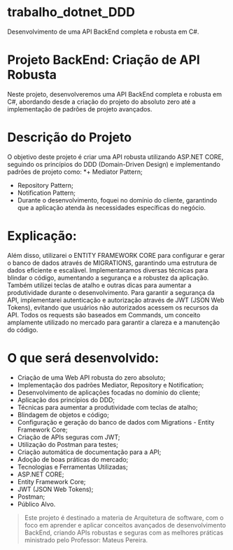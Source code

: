 # trabalho_dotnet_DDD
Desenvolvimento de uma API BackEnd completa e robusta em C#.

# Projeto BackEnd: Criação de API Robusta
Neste projeto, desenvolveremos uma API BackEnd completa e robusta em C#, abordando desde a criação do projeto do absoluto zero até a implementação de padrões de projeto avançados.

# Descrição do Projeto
O objetivo deste projeto é criar uma API robusta utilizando ASP.NET CORE, seguindo os princípios do DDD (Domain-Driven Design) e implementando padrões de projeto como:
*+ Mediator Pattern;
* Repository Pattern;
* Notification Pattern;
* Durante o desenvolvimento, foquei no domínio do cliente, garantindo que a aplicação atenda às necessidades específicas do negócio.

# Explicação:
Além disso, utilizarei o ENTITY FRAMEWORK CORE para configurar e gerar o banco de dados através de MIGRATIONS, garantindo uma estrutura de dados eficiente e escalável.
Implementaramos diversas técnicas para blindar o código, aumentando a segurança e a robustez da aplicação. Também utilizei teclas de atalho e outras dicas para aumentar a produtividade durante o desenvolvimento.
Para garantir a segurança da API, implementarei autenticação e autorização através de JWT (JSON Web Tokens), evitando que usuários não autorizados acessem os recursos da API.
Todos os requests são baseados em Commands, um conceito amplamente utilizado no mercado para garantir a clareza e a manutenção do código.

# O que será desenvolvido:
* Criação de uma Web API robusta do zero absoluto;
* Implementação dos padrões Mediator, Repository e Notification;
* Desenvolvimento de aplicações focadas no domínio do cliente;
* Aplicação dos princípios do DDD;
* Técnicas para aumentar a produtividade com teclas de atalho;
* Blindagem de objetos e código;
* Configuração e geração do banco de dados com Migrations - Entity Framework Core;
* Criação de APIs seguras com JWT;
* Utilização do Postman para testes;
* Criação automática de documentação para a API;
* Adoção de boas práticas do mercado;
* Tecnologias e Ferramentas Utilizadas;
* ASP.NET CORE;
* Entity Framework Core;
* JWT (JSON Web Tokens);
* Postman;
* Público Alvo.
  
> Este projeto é destinado a materia de Arquitetura de software, com o foco em aprender e aplicar conceitos avançados de desenvolvimento BackEnd, criando APIs robustas e seguras com as melhores práticas ministrado pelo Professor: Mateus Pereira.

